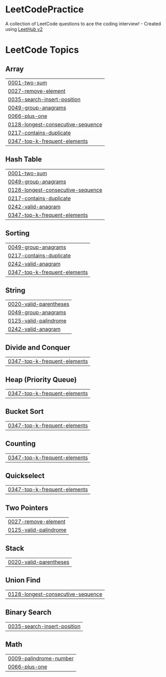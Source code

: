# LeetCodePractice
A collection of LeetCode questions to ace the coding interview! - Created using [LeetHub v2](https://github.com/arunbhardwaj/LeetHub-2.0)

<!---LeetCode Topics Start-->
# LeetCode Topics
## Array
|  |
| ------- |
| [0001-two-sum](https://github.com/JK-17/LeetCodePractice/tree/master/0001-two-sum) |
| [0027-remove-element](https://github.com/JK-17/LeetCodePractice/tree/master/0027-remove-element) |
| [0035-search-insert-position](https://github.com/JK-17/LeetCodePractice/tree/master/0035-search-insert-position) |
| [0049-group-anagrams](https://github.com/JK-17/LeetCodePractice/tree/master/0049-group-anagrams) |
| [0066-plus-one](https://github.com/JK-17/LeetCodePractice/tree/master/0066-plus-one) |
| [0128-longest-consecutive-sequence](https://github.com/JK-17/LeetCodePractice/tree/master/0128-longest-consecutive-sequence) |
| [0217-contains-duplicate](https://github.com/JK-17/LeetCodePractice/tree/master/0217-contains-duplicate) |
| [0347-top-k-frequent-elements](https://github.com/JK-17/LeetCodePractice/tree/master/0347-top-k-frequent-elements) |
## Hash Table
|  |
| ------- |
| [0001-two-sum](https://github.com/JK-17/LeetCodePractice/tree/master/0001-two-sum) |
| [0049-group-anagrams](https://github.com/JK-17/LeetCodePractice/tree/master/0049-group-anagrams) |
| [0128-longest-consecutive-sequence](https://github.com/JK-17/LeetCodePractice/tree/master/0128-longest-consecutive-sequence) |
| [0217-contains-duplicate](https://github.com/JK-17/LeetCodePractice/tree/master/0217-contains-duplicate) |
| [0242-valid-anagram](https://github.com/JK-17/LeetCodePractice/tree/master/0242-valid-anagram) |
| [0347-top-k-frequent-elements](https://github.com/JK-17/LeetCodePractice/tree/master/0347-top-k-frequent-elements) |
## Sorting
|  |
| ------- |
| [0049-group-anagrams](https://github.com/JK-17/LeetCodePractice/tree/master/0049-group-anagrams) |
| [0217-contains-duplicate](https://github.com/JK-17/LeetCodePractice/tree/master/0217-contains-duplicate) |
| [0242-valid-anagram](https://github.com/JK-17/LeetCodePractice/tree/master/0242-valid-anagram) |
| [0347-top-k-frequent-elements](https://github.com/JK-17/LeetCodePractice/tree/master/0347-top-k-frequent-elements) |
## String
|  |
| ------- |
| [0020-valid-parentheses](https://github.com/JK-17/LeetCodePractice/tree/master/0020-valid-parentheses) |
| [0049-group-anagrams](https://github.com/JK-17/LeetCodePractice/tree/master/0049-group-anagrams) |
| [0125-valid-palindrome](https://github.com/JK-17/LeetCodePractice/tree/master/0125-valid-palindrome) |
| [0242-valid-anagram](https://github.com/JK-17/LeetCodePractice/tree/master/0242-valid-anagram) |
## Divide and Conquer
|  |
| ------- |
| [0347-top-k-frequent-elements](https://github.com/JK-17/LeetCodePractice/tree/master/0347-top-k-frequent-elements) |
## Heap (Priority Queue)
|  |
| ------- |
| [0347-top-k-frequent-elements](https://github.com/JK-17/LeetCodePractice/tree/master/0347-top-k-frequent-elements) |
## Bucket Sort
|  |
| ------- |
| [0347-top-k-frequent-elements](https://github.com/JK-17/LeetCodePractice/tree/master/0347-top-k-frequent-elements) |
## Counting
|  |
| ------- |
| [0347-top-k-frequent-elements](https://github.com/JK-17/LeetCodePractice/tree/master/0347-top-k-frequent-elements) |
## Quickselect
|  |
| ------- |
| [0347-top-k-frequent-elements](https://github.com/JK-17/LeetCodePractice/tree/master/0347-top-k-frequent-elements) |
## Two Pointers
|  |
| ------- |
| [0027-remove-element](https://github.com/JK-17/LeetCodePractice/tree/master/0027-remove-element) |
| [0125-valid-palindrome](https://github.com/JK-17/LeetCodePractice/tree/master/0125-valid-palindrome) |
## Stack
|  |
| ------- |
| [0020-valid-parentheses](https://github.com/JK-17/LeetCodePractice/tree/master/0020-valid-parentheses) |
## Union Find
|  |
| ------- |
| [0128-longest-consecutive-sequence](https://github.com/JK-17/LeetCodePractice/tree/master/0128-longest-consecutive-sequence) |
## Binary Search
|  |
| ------- |
| [0035-search-insert-position](https://github.com/JK-17/LeetCodePractice/tree/master/0035-search-insert-position) |
## Math
|  |
| ------- |
| [0009-palindrome-number](https://github.com/JK-17/LeetCodePractice/tree/master/0009-palindrome-number) |
| [0066-plus-one](https://github.com/JK-17/LeetCodePractice/tree/master/0066-plus-one) |
<!---LeetCode Topics End-->
